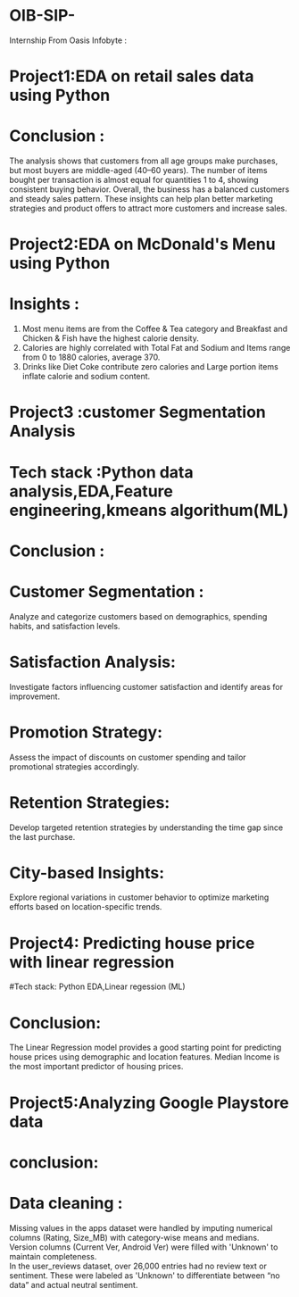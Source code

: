 # OIB-SIP-
Internship From Oasis Infobyte : 
# Project1:EDA on retail sales data using Python

# Conclusion :
The analysis shows that customers from all age groups make purchases, but most buyers are middle-aged (40–60 years). The number of items bought per transaction is almost equal for quantities 1 to 4, showing consistent buying behavior. Overall, the business has a balanced customers and steady sales pattern. These insights can help plan better marketing strategies and product offers to attract more customers and increase sales.  


# Project2:EDA on McDonald's Menu using Python
# Insights : 
1. Most menu items are from the Coffee & Tea category and Breakfast and Chicken & Fish have the highest calorie density.
2. Calories are highly correlated with Total Fat and Sodium and Items range from 0 to 1880 calories, average 370.
3. Drinks like Diet Coke contribute zero calories and Large portion items inflate calorie and sodium content.


# Project3 :customer Segmentation Analysis
# Tech stack :Python data analysis,EDA,Feature engineering,kmeans algorithum(ML)

# Conclusion :
# Customer Segmentation :  
Analyze and categorize customers based on demographics, spending habits, and satisfaction levels.  
# Satisfaction Analysis:  
Investigate factors influencing customer satisfaction and identify areas for improvement.   
# Promotion Strategy:  
Assess the impact of discounts on customer spending and tailor promotional strategies accordingly.
# Retention Strategies:  
Develop targeted retention strategies by understanding the time gap since the last purchase. 
# City-based Insights:  
Explore regional variations in customer behavior to optimize marketing efforts based on location-specific trends.          


# Project4: Predicting house price with linear regression
#Tech stack: Python EDA,Linear regession (ML)

# Conclusion:
The Linear Regression model provides a good starting point for predicting house prices using demographic and location features.
Median Income is the most important predictor of housing prices.


# Project5:Analyzing Google Playstore data 
# conclusion:
# Data cleaning :
Missing values in the apps dataset were handled by imputing numerical columns (Rating, Size_MB) 
with category-wise means and medians.  
Version columns (Current Ver, Android Ver) were filled with 'Unknown' to maintain completeness.  
In the user_reviews dataset, over 26,000 entries had no review text or sentiment. 
These were labeled as 'Unknown' to differentiate between “no data” and actual neutral sentiment.  































































































